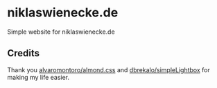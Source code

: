 # niklaswienecke.de
Simple website for niklaswienecke.de

## Credits
Thank you [alvaromontoro/almond.css](https://github.com/alvaromontoro/almond.css) and [dbrekalo/simpleLightbox](https://github.com/dbrekalo/simpleLightbox) for making my life easier.